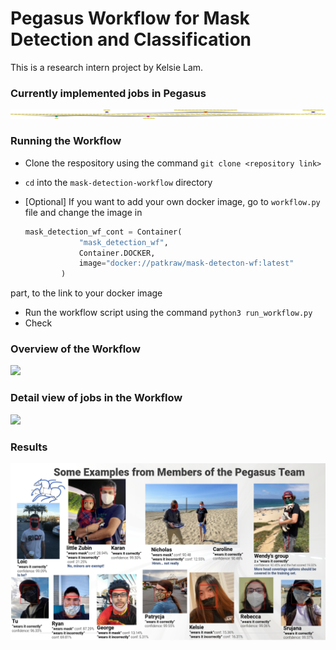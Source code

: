 # Pegasus Workflow for Mask Detection and Classification

This is a research intern project by Kelsie Lam.

### Currently implemented jobs in Pegasus
![workflow](imgs/mask_detection.png)


### Running the Workflow

* Clone the respository using the command `git clone <repository link>`
* `cd` into the `mask-detection-workflow` directory
*  [Optional] If you want to add your own docker image, go to `workflow.py` file and change the image in 

    ```python
    mask_detection_wf_cont = Container(
                "mask_detection_wf",
                Container.DOCKER,
                image="docker://patkraw/mask-detecton-wf:latest"
            )
    ``` 
    
  part, to the link to your docker image
* Run the workflow script using the command `python3 run_workflow.py`
* Check 

### Overview of the Workflow
<img src="imgs/MaskDetection.png" />

### Detail view of jobs in the Workflow
<img src="imgs/mask_dectection_wf.png" />


### Results

<img src="imgs/group_mask_detection.png" />